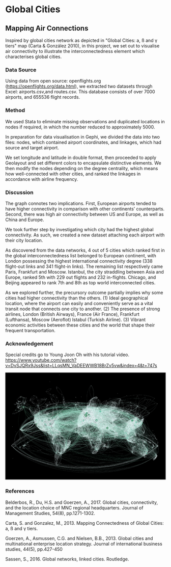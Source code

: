 # Global Cities

## Mapping Air Connections

Inspired by global cities network as depicted in "Global Cities: a, ß and γ tiers" map (Carta & González 2010), in this project, we set out to visualise air connectivity to illustrate the interconnectedness element which characterises global cities.

### Data Source

Using data from open source: openflights.org (https://openflights.org/data.html), we extracted two datasets through Excel: airports.csv,and routes.csv. This database consists of over 7000 airports, and 655536 flight records. 

### Method

We used Stata to eliminate missing observations and duplicated locations in nodes if required, in which the number reduced to approximately 5000.

In preparation for data visualisation in Gephi, we divided the data into two files: nodes, which contained airport coordinates, and linkages, which had source and target airport. 

We set longitude and latitude in double format, then proceeded to apply Geolayout and set different colors to encapsulate distinctive elements. We then modify the nodes depending on the degree centrality, which means how well-connected with other cities, and ranked the linkages in accordance with airline frequency. 

### Discussion

The graph connotes two implications. First, European airports tended to have higher connectivity in comparison with other continents’ counterparts. Second, there was high air connectivity between US and Europe, as well as China and Europe.

We took further step by investigating which city had the highest global connectivity. As such, we created a new dataset attaching each airport with their city location.

As discovered from the data networks, 4 out of 5 cities which ranked first in the global interconnectedness list belonged to European continent, with London possessing the highest international connectivity degree (338 flight-out links and 341 flight-in links). The remaining list respectively came Paris, Frankfurt and Moscow. Istanbul, the city straddling between Asia and Europe, ranked 5th with 229 out flights and 232 in-flights. Chicago, and Beijing appeared to rank 7th and 8th as top world interconnected cities. 

As we explored further, the precursory outcome partially implies why some cities had higher connectivity than the others. (1) Ideal geographical location, where the airport can easily and conveniently serve as a vital transit node that connects one city to another. (2) The presence of strong airlines,  London (British Airways), France (Air France), Frankfurt (Lufthansa), Moscow (Aeroflot) Istabul (Turkish Airline). (3) Vibrant economic activities between these cities and the world that shape their frequent transportation. 




### Acknowledgement

Special credits go to Young Joon Oh with his tutorial video.
https://www.youtube.com/watch?v=DvSJQRx9Jss&list=LLqsMN_VaDEEWWB18BrZv5vw&index=4&t=747s

![Air connections between cities around the world](map002.png)

### References

Belderbos, R., Du, H.S. and Goerzen, A., 2017. Global cities, connectivity, and the location choice of MNC regional headquarters. Journal of Management Studies, 54(8), pp.1271-1302.

Carta, S. and Gonzalez, M., 2013. Mapping Connectedness of Global Cities: a, ß and γ tiers.

Goerzen, A., Asmussen, C.G. and Nielsen, B.B., 2013. Global cities and multinational enterprise location strategy. Journal of international business studies, 44(5), pp.427-450

Sassen, S., 2016. Global networks, linked cities. Routledge.


